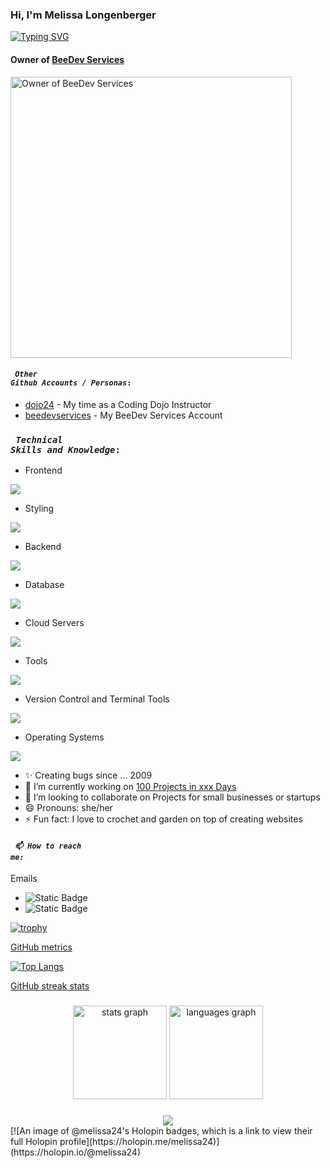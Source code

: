 ### Hi, I'm Melissa Longenberger

[![Typing SVG](https://readme-typing-svg.demolab.com?font=Fira+Code&size=24&pause=1000&color=B6A04F&random=false&width=535&lines=Full+Stack+Developer+and+Educator;Small+business+Owner)](https://git.io/typing-svg)

#### Owner of <a href="https://beedev-services.com">BeeDev Services</a> 
<img src="https://images.craftsnherbs.com/logos/beedevNew.png" alt="Owner of BeeDev Services" width="450">

#### <code> _**Other Github Accounts / Personas**_: </code>
- <a href="https://github.com/dojo-24">dojo24</a> - My time as a Coding Dojo Instructor
- <a href="https??github.com/beedevservices">beedevservices</a> - My BeeDev Services Account

### <code> _**Technical Skills and Knowledge**_: </code>

- Frontend
<p align="left">
  <a href="https://skillicons.dev">
    <img src="https://skillicons.dev/icons?i=html,js,jquery,react,vite,nextjs,redux,pug,md" />
  </a>
</p>

- Styling
<p align="left">
  <a href="https://skillicons.dev">
    <img src="https://skillicons.dev/icons?i=css,less,tailwind,materialui,styledcomponents,sass" />
  </a>
</p>

- Backend
<p align="left">
  <a href="https://skillicons.dev">
    <img src="https://skillicons.dev/icons?i=nodejs,py,django,java,eclipse,spring,flask,fastapi,express,cs,dotnet,regex" />
  </a>
</p>

- Database
<p align="left">
  <a href="https://skillicons.dev">
    <img src="https://skillicons.dev/icons?i=mysql,postgresql,sqlite,mongodb" />
  </a>
</p>

- Cloud Servers
<p align="left">
  <a href="https://skillicons.dev">
    <img src="https://skillicons.dev/icons?i=azure,aws,cloudflare,heroku,netlify,vercel" />
  </a>
</p>

- Tools
<p align="left">
  <a href="https://skillicons.dev">
    <img src="https://skillicons.dev/icons?i=figma,vscode,postman,codepen,replit,discord,discordjs,cypress,devto,notion,npm,obsidian" />
  </a>
</p>

- Version Control and Terminal Tools
<p align="left">
  <a href="https://skillicons.dev">
    <img src="https://skillicons.dev/icons?i=git,github,githubactions,bitbucket,gitlab,bash,powershell,vim,nginx" />
  </a>
</p>

- Operating Systems
<p align="left">
  <a href="https://skillicons.dev">
    <img src="https://skillicons.dev/icons?i=apple,windows,linux,ubuntu" />
  </a>
</p>


- ✨ Creating bugs since ... 2009
- 🔭 I’m currently working on [100 Projects in xxx Days](https://100project100days.vercel.app/)
- 👯 I’m looking to collaborate on Projects for small businesses or startups
- 😄 Pronouns: she/her 
- ⚡ Fun fact: I love to crochet and garden on top of creating websites


#### <code> _**📫 How to reach me:**_ </code>
Emails
-   ![Static Badge](https://img.shields.io/badge/gmail-melissalongenberger24%40gmail.com-blue)
-   ![Static Badge](https://img.shields.io/badge/business-melissa%40beedev--services.com-bue)



[![trophy](https://github-profile-trophy.vercel.app/?username=melissa-24)](https://github.com/ryo-ma/github-profile-trophy)

[GitHub metrics](https://metrics.lecoq.io/insights/melissa-24)


[![Top Langs](https://github-readme-stats.vercel.app/api/top-langs/?username=melissa-24)](https://github.com/anuraghazra/github-readme-stats)

[GitHub streak stats](https://github-readme-streak-stats.herokuapp.com/?user=melissa-24)  

###

<div align="center">
  <img src="https://github-readme-stats.vercel.app/api?username=melissa-24&hide_title=false&hide_rank=false&show_icons=true&include_all_commits=true&count_private=true&disable_animations=false&theme=dracula&locale=en&hide_border=false&order=1" height="150" alt="stats graph"  />
  <img src="https://github-readme-stats.vercel.app/api/top-langs?username=melissa-24&locale=en&hide_title=false&layout=compact&card_width=320&langs_count=5&theme=dracula&hide_border=false&order=2" height="150" alt="languages graph"  />
</div>

###

<div align="center">
  <img src="https://profile-counter.glitch.me/melissa-24/count.svg?"  />
</div>
[![An image of @melissa24's Holopin badges, which is a link to view their full Holopin profile](https://holopin.me/melissa24)](https://holopin.io/@melissa24)
